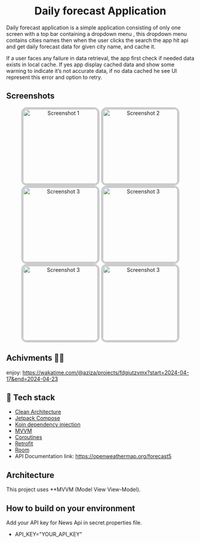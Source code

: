 <h1 align="center">Daily forecast Application</h1>
Daily forecast application is a simple application consisting of only one screen
with a top bar containing a dropdown menu , this dropdown menu contains cities
names then when the user clicks the search the app hit api and get daily
forecast data for given city name, and cache it.

If a user faces any failure in data retrieval, the app first check if needed
data exists in local cache. If yes app display cached data and show some
warning to indicate it’s not accurate data, if no data cached he see UI
represent this error and option to retry.

## Screenshots
<div align="center">
 <img src="https://github.com/AzizaHelmy/Daily_Forecast/assets/31763341/4ce9cf09-d748-4a24-8159-0f43f3d2fe61" alt="Screenshot 1" width="200" style="border: 5px solid #ccc; border-radius: 15px;">
  <img src="https://github.com/AzizaHelmy/Daily_Forecast/assets/31763341/7ef84154-f7b3-4171-a422-f2e8ba8897b0" alt="Screenshot 2" width="200" style="border: 5px solid #ccc; border-radius: 15px;">
  <img src="https://github.com/AzizaHelmy/Daily_Forecast/assets/31763341/bc43b549-9514-4ad5-b667-0f3165e1ac93" alt="Screenshot 3" width="200" style="border: 5px solid #ccc; border-radius: 15px;">
  <img src="https://github.com/AzizaHelmy/Daily_Forecast/assets/31763341/7565a40c-85aa-4092-a1b4-66713d868437" alt="Screenshot 3" width="200" style="border: 5px solid #ccc; border-radius: 15px;">
  <img src="https://github.com/AzizaHelmy/Daily_Forecast/assets/31763341/79ac818a-2b6c-4588-b955-9fceb69508b2" alt="Screenshot 3" width="200" style="border: 5px solid #ccc; border-radius: 15px;">
   <img src="https://github.com/AzizaHelmy/Daily_Forecast/assets/31763341/bcb890a0-6638-4624-be64-0cf1315ded49" alt="Screenshot 3" width="200" style="border: 5px solid #ccc; border-radius: 15px;">
</div>

## Achivments 🎉🎉

enjoy: https://wakatime.com/@aziza/projects/fdgiutzvmx?start=2024-04-17&end=2024-04-23

## :rocket: Tech stack
- [Clean Architecture](https://blog.cleancoder.com/uncle-bob/2012/08/13/the-clean-architecture.html)
- [Jetpack Compose](https://developer.android.com/jetpack/compose?gclid=CjwKCAiAzKqdBhAnEiwAePEjktk3ROIIxTqejhHWkDEwSaQqoE6GgrNHM8iYKw8xHx5SPPDu0oJ_DxoC8LYQAvD_BwE&gclsrc=aw.ds)
- [Koin dependency injection](https://insert-koin.io/)
- [MVVM](https://en.wikipedia.org/wiki/Model%E2%80%93view%E2%80%93viewmodel)
- [Coroutines](https://developer.android.com/kotlin/coroutines)
- [Retrofit](https://square.github.io/retrofit/)
- [Room](https://developer.android.com/jetpack/androidx/releases/room)
- API Documentation link: https://openweathermap.org/forecast5


## Architecture 
This project uses **MVVM (Model View View-Model).
<div align="center">

</div>

## How to build on your environment
Add your API key for News Api in secret.properties file.
- API_KEY="YOUR_API_KEY"
